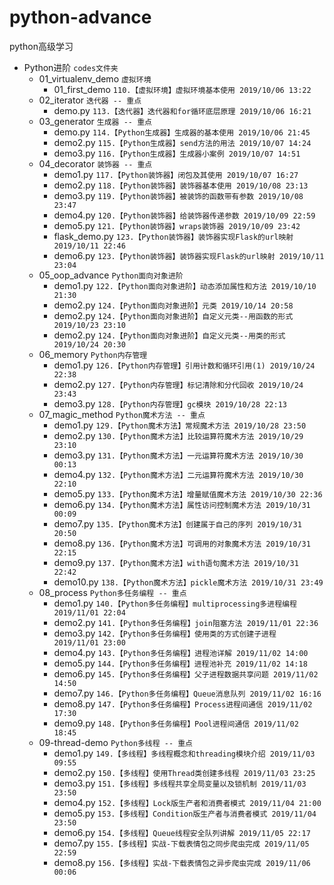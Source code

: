 # python-advance
python高级学习


* Python进阶 `codes文件夹`  
    * 01_virtualenv_demo `虚拟环境`
        *   01_first_demo `110.【虚拟环境】虚拟环境基本使用 2019/10/06 13:22`
    * 02_iterator `迭代器 -- 重点` 
        *   demo.py `113.【迭代器】迭代器和for循环底层原理 2019/10/06 16:21`
    * 03_generator `生成器 -- 重点`
        *   demo.py `114.【Python生成器】生成器的基本使用 2019/10/06 21:45`
        *   demo2.py `115.【Python生成器】send方法的用法 2019/10/07 14:24`
        *   demo3.py `116.【Python生成器】生成器小案例 2019/10/07 14:51`
    * 04_decorator `装饰器 -- 重点`
        *   demo1.py `117.【Python装饰器】闭包及其使用 2019/10/07 16:27`
        *   demo2.py `118.【Python装饰器】装饰器基本使用 2019/10/08 23:13`
        *   demo3.py `119.【Python装饰器】被装饰的函数带有参数 2019/10/08 23:47`
        *   demo4.py `120.【Python装饰器】给装饰器传递参数 2019/10/09 22:59`
        *   demo5.py `121.【Python装饰器】wraps装饰器 2019/10/09 23:42`
        *   flask_demo.py `123.【Python装饰器】装饰器实现Flask的url映射 2019/10/11 22:46`
        *   demo6.py `123.【Python装饰器】装饰器实现Flask的url映射 2019/10/11 23:04`
    * 05_oop_advance `Python面向对象进阶`
        *   demo1.py `122.【Python面向对象进阶】动态添加属性和方法 2019/10/10 21:30`
        *   demo2.py `124.【Python面向对象进阶】元类 2019/10/14 20:58`
        *   demo2.py `124.【Python面向对象进阶】自定义元类--用函数的形式 2019/10/23 23:10`
        *   demo2.py `124.【Python面向对象进阶】自定义元类--用类的形式 2019/10/24 20:30`
    * 06_memory `Python内存管理`
        *   demo1.py `126.【Python内存管理】引用计数和循环引用(1) 2019/10/24 22:38`
        *   demo2.py `127.【Python内存管理】标记清除和分代回收 2019/10/24 23:43`
        *   demo3.py `128.【Python内存管理】gc模块 2019/10/28 22:13`
    * 07_magic_method `Python魔术方法 -- 重点`
        *   demo1.py `129.【Python魔术方法】常规魔术方法 2019/10/28 23:50`
        *   demo2.py `130.【Python魔术方法】比较运算符魔术方法 2019/10/29 23:10`
        *   demo3.py `131.【Python魔术方法】一元运算符魔术方法 2019/10/30 00:13`
        *   demo4.py `132.【Python魔术方法】二元运算符魔术方法 2019/10/30 22:10`
        *   demo5.py `133.【Python魔术方法】增量赋值魔术方法 2019/10/30 22:36`
        *   demo6.py `134.【Python魔术方法】属性访问控制魔术方法 2019/10/31 00:09`
        *   demo7.py `135.【Python魔术方法】创建属于自己的序列 2019/10/31 20:50`
        *   demo8.py `136.【Python魔术方法】可调用的对象魔术方法 2019/10/31 22:15`
        *   demo9.py `137.【Python魔术方法】with语句魔术方法 2019/10/31 22:42`
        *   demo10.py `138.【Python魔术方法】pickle魔术方法 2019/10/31 23:49`
    * 08_process `Python多任务编程 -- 重点`
        *   demo1.py `140.【Python多任务编程】multiprocessing多进程编程 2019/11/01 22:04`
        *   demo2.py `141.【Python多任务编程】join阻塞方法 2019/11/01 22:36`
        *   demo3.py `142.【Python多任务编程】使用类的方式创建子进程 2019/11/01 23:00`
        *   demo4.py `143.【Python多任务编程】进程池详解 2019/11/02 14:00`
        *   demo5.py `144.【Python多任务编程】进程池补充 2019/11/02 14:18`
        *   demo6.py `145.【Python多任务编程】父子进程数据共享问题 2019/11/02 14:50`
        *   demo7.py `146.【Python多任务编程】Queue消息队列 2019/11/02 16:16`
        *   demo8.py `147.【Python多任务编程】Process进程间通信 2019/11/02 17:30`
        *   demo9.py `148.【Python多任务编程】Pool进程间通信 2019/11/02 18:45`
    * 09-thread-demo `Python多线程 -- 重点`
        *   demo1.py `149.【多线程】多线程概念和threading模块介绍 2019/11/03 09:55`
        *   demo2.py `150.【多线程】使用Thread类创建多线程 2019/11/03 23:25`
        *   demo3.py `151.【多线程】多线程共享全局变量以及锁机制 2019/11/03 23:50`
        *   demo4.py `152.【多线程】Lock版生产者和消费者模式 2019/11/04 21:00`
        *   demo5.py `153.【多线程】Condition版生产者与消费者模式 2019/11/04 23:50`
        *   demo6.py `154.【多线程】Queue线程安全队列讲解 2019/11/05 22:17`
        *   demo7.py `155.【多线程】实战-下载表情包之同步爬虫完成 2019/11/05 22:59`
        *   demo8.py `156.【多线程】实战-下载表情包之异步爬虫完成 2019/11/06 00:06`